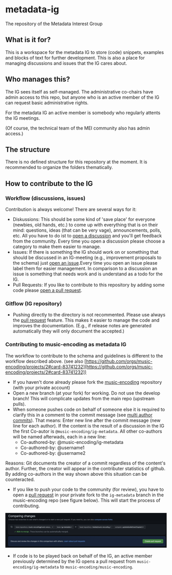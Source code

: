 # metadata-ig
The repository of the Metadata Interest Group

## What is it for?
This is a workspace for the metadata IG to store (code) snippets, examples and blocks of text for further development. This is also a place for managing discussions and issues that the IG cares about.

## Who manages this?
The IG sees itself as self-managed. The administrative co-chairs have admin access to this repo, but anyone who is an active member of the IG can request basic administrative rights.

For the metadata IG an active member is somebody who regularly attents the IG meetings.

(Of course, the technical team of the MEI community also has admin access.)

## The structure
There is no defined structure for this repository at the moment.
It is recommended to organize the folders thematically.

## How to contribute to the IG
### Workflow (discussions, issues)

Contribution is always welcome! There are several ways for it:

- Diskussions: This should be some kind of 'save place' for everyone (newbies, old hands, etc.) to come up with everything that is on their mind: questions, ideas (that can be very vage), announcements, polls, etc. All you have to do ist to [open a discussion](https://github.com/music-encoding/metadata-ig/discussions) and you'll get feedback from the community. Every time you open a discussion please choose a category to make them easier to manage.
- Issues: If there is something the IG should work on or something that should be discussed in an IG-meeting (e.g., improvement proposals to the schema) just [open an issue](https://github.com/music-encoding/metadata-ig/issues).Every time you open an issue please label them for easier management. In comparison to a discussion an issue is something that needs work and is understand as a todo for the IG.
- Pull Requests: If you like to contribute to this repository by adding some code please [open a pull request](https://github.com/music-encoding/metadata-ig/pulls).

### Gitflow (IG repository)
- Pushing directly to the directory is not recommented. Please use always the [pull request](https://github.com/music-encoding/metadata-ig/pulls) feature. This makes it easier to manage the code and improves the documentation. (E.g., if release notes are generated automatically they will only document the accepted.)

### Contributing to music-encoding as metadata IG
The workflow to contribute to the schema and guidelines is different to the workflow described above. (see also [https://github.com/orgs/music-encoding/projects/2#card-83741232](https://github.com/orgs/music-encoding/projects/2#card-83741232))

- If you haven't done already please fork the [music-encoding](https://github.com/music-encoding/music-encoding) repository (with your private account) 
- Open a new branch (at your fork) for working. Do not use the develop branch! This will complicate updates from the main repo (upstream pulls).
- When someone pushes code on behalf of someone else it is required to clarify this in a comment to the commit message (see [multi author commits](https://docs.github.com/en/pull-requests/committing-changes-to-your-project/creating-and-editing-commits/creating-a-commit-with-multiple-authors)). That means: Enter new line after the commit message (new line for each author). If the content is the result of a discussion in the IG the first Co-autor is `@music-encoding/ig-metadata`. All other co-authors will be named afterwads, each in a new line:
    - Co-authored-by: @music-encoding/ig-metadata
    - Co-authored-by: @username1
    - Co-authored-by: @username2

Reasons: Git documents the creator of a commit regardless of the content's author. Further, the creator will appear in the contributer statistics of github. By adding co-authors in the way shown above this situation can be counteracted.
 
- If you like to push your code to the community (for review), you have to open a [pull request](https://github.com/music-encoding/music-encoding/pulls) in your private fork to the `ig-metadata` branch in the music-encoding repo (see figure below). This will start the process of contributing.

![Opening pull request to ig-metadata](img/openPR2music-encoding.png)

- If code is to be played back on behalf of the IG, an active member previously determined by the IG opens a pull request from `music-encoding/ig-metadata` to `music-encoding/music-encoding`.